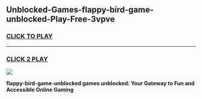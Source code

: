 
## Unblocked-Games-flappy-bird-game-unblocked-Play-Free-3vpve
<h3>
<a href="https://premium76.site?title=flappy-bird-game-unblocked&ref=22A">CLICK TO PLAY</a></h3>
<hr>

<h3>
<a href="https://premium76.site?title=flappy-bird-game-unblocked&ref=22A">CLICK 2 PLAY</a>
  
</h3>

<a href="https://premium76.site?title=flappy-bird-game-unblocked&ref=22A"><img src="https://clearcache.store/games.png"></a>


**flappy-bird-game-unblocked games unblocked: Your Gateway to Fun and Accessible Online Gaming**
